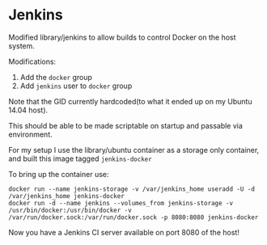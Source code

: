 # Jenkins

Modified library/jenkins to allow builds to control Docker on the host system.

Modifications:
 1. Add the ``docker`` group
 2. Add ``jenkins`` user to ``docker`` group

Note that the GID currently hardcoded(to what it ended up on my Ubuntu 14.04 host).

This should be able to be made scriptable on startup and passable via environment.

For my setup I use the library/ubuntu container as a storage only container, and built this image tagged ``jenkins-docker``

To bring up the container use:

```Shell
docker run --name jenkins-storage -v /var/jenkins_home useradd -U -d /var/jenkins_home jenkins-docker
docker run -d --name jenkins --volumes_from jenkins-storage -v /usr/bin/docker:/usr/bin/docker -v /var/run/docker.sock:/var/run/docker.sock -p 8080:8080 jenkins-docker
```

Now you have a Jenkins CI server available on port 8080 of the host!
